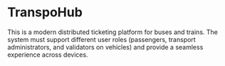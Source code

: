 # TranspoHub
This is a modern distributed ticketing platform for buses and trains. The system must support different user roles (passengers, transport administrators, and validators on vehicles) and provide a seamless experience across devices.
